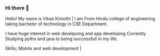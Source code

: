 ### Hi there 👋

Hello! My name is Vikas Kimothi | I am From Hindu college of engineering taking bachelor of technology in CSE Department.

I have huge interest in web develpoing and app developing Currently Studying pytho and java to being successfull in my life.

Skills;
Mobile and web development |
<!--
**D2rker/D2rker** is a ✨ _special_ ✨ repository because its `README.md` (this file) appears on your GitHub profile.

Here are some ideas to get you started:

- 🔭 I’m currently working on ...
- 🌱 I’m currently learning ...
- 👯 I’m looking to collaborate on ...
- 🤔 I’m looking for help with ...
- 💬 Ask me about ...
- 📫 How to reach me: ...
- 😄 Pronouns: ...
- ⚡ Fun fact: ...
-->
